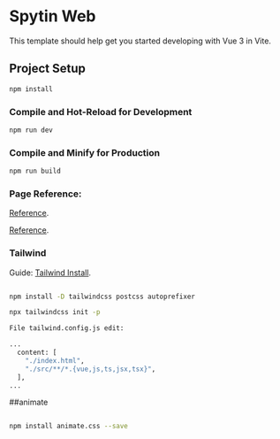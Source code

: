 # Spytin Web

This template should help get you started developing with Vue 3 in Vite.

## Project Setup

```sh
npm install
```

### Compile and Hot-Reload for Development

```sh
npm run dev
```

### Compile and Minify for Production

```sh
npm run build
```


### Page Reference:

[Reference](https://tailwind-starter-kit.vercel.app/docs/alerts).


[Reference](https://tailblocks.cc/).







### Tailwind

Guide: [Tailwind Install](https://tailwindcss.com/docs/guides/vite).


```sh

npm install -D tailwindcss postcss autoprefixer

npx tailwindcss init -p

File tailwind.config.js edit:

...
  content: [
    "./index.html",
    "./src/**/*.{vue,js,ts,jsx,tsx}",
  ],
...


```




##animate

```sh

npm install animate.css --save


```